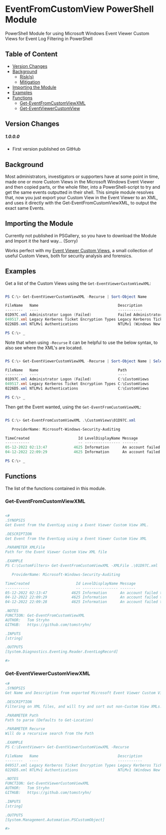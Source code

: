 # EventFromCustomView PowerShell Module

PowerShell Module for using Microsoft Windows Event Viewer Custom Views for Event Log Filtering in PowerShell

## Table of Content

  - [Version Changes](#version-changes)
  - [Background](#background)
      - [Risk(s)](#risks)
      - [Mitigation](#mitigation)
  - [Importing the Module](#importing-the-module)
  - [Examples](#examples)
  - [Functions](#functions)
      - [Get-EventFromCustomViewXML](#get-eventfromcustomviewxml)
      - [Get-EventViewerCustomView](#get-eventviewercustomviewxml)

## Version Changes

##### 1.0.0.0
- First version published on GitHub

## Background

Most administrators, investigators or supporters have at some point in time, made one or more Custom Views in the Microsoft Windows Event Viewer and then copied parts, or the whole filter, into a PowerShell-script to try and get the same events outputted in their shell. This simple module resolves that, now you just export your Custom View in the Event Viewer to an XML, and uses it directly with the Get-EventFromCustomViewXML, to output the exact same Events.

## Importing the Module

Currently not published in PSGallery, so you have to download the Module and Import it the hard way... (Sorry)

Works perfect with my [Event Viewer Custom Views](https://github.com/tomstryhn/EventViewerCustomViews), a small collection of useful Custom Views, both for security analysis and forensics.

## Examples

Get a list of the Custom Views using the  `Get-EventViewerCustomViewXML`:

```PowerShell

PS C:\> Get-EventViewerCustomViewXML -Recurse | Sort-Object Name

FileName   Name                                    Description
--------   ----                                    -----------
01D97C.xml Administrator Logon (Failed)            Failed Administrator Account Logons
049517.xml Legacy Kerberos Ticket Encryption Types Legacy Kerberos Ticket Encryption Types: DES-CBC-CRC, DES-CBC-MD5...
0226D5.xml NTLMv1 Authentications                  NTLMv1 (Windows New Technology LAN Manager) Authentications

PS C:\> _

```

Note that when using `-Recurse` it can be helpful to use the below syntax, to also see where the XML's are located.

```PowerShell

PS C:\> Get-EventViewerCustomViewXML -Recurse | Sort-Object Name | Select-Object FileName,Name,Path

FileName   Name                                    Path
--------   ----                                    ----
01D97C.xml Administrator Logon (Failed)            C:\CustomViews
049517.xml Legacy Kerberos Ticket Encryption Types C:\CustomViews
0226D5.xml NTLMv1 Authentications                  C:\CustomViews

PS C:\> _

```

Then get the Event wanted, using the `Get-EventFromCustomViewXML`:

```PowerShell

PS C:\> Get-EventFromCustomViewXML .\CustomViews\01D97C.xml

   ProviderName: Microsoft-Windows-Security-Auditing

TimeCreated                      Id LevelDisplayName Message
-----------                      -- ---------------- -------
05-12-2022 02:13:47            4625 Information      An account failed to log on....
04-12-2022 22:09:29            4625 Information      An account failed to log on....

PS C:\> _

```

## Functions

The list of the functions contained in this module.

### Get-EventFromCustomViewXML

```PowerShell

<#
.SYNOPSIS
Get Event from the EventLog using a Event Viewer Custom View XML.

.DESCRIPTION
Get Event from the EventLog using a Event Viewer Custom View XML

.PARAMETER XMLFile
Path for the Event Viewer Custom View XML file

.EXAMPLE
PS C:\CustomFilters> Get-EventFromCustomViewXML -XMLFile .\01D97C.xml

   ProviderName: Microsoft-Windows-Security-Auditing

TimeCreated                     Id LevelDisplayName Message
-----------                     -- ---------------- -------
05-12-2022 02:13:47           4625 Information      An account failed to log on.…
04-12-2022 22:09:29           4625 Information      An account failed to log on.…
04-12-2022 22:09:28           4625 Information      An account failed to log on.…

.NOTES
FUNCTION: Get-EventFromCustomViewXML
AUTHOR:   Tom Stryhn
GITHUB:   https://github.com/tomstryhn/

.INPUTS
[string]

.OUTPUTS
[System.Diagnostics.Eventing.Reader.EventLogRecord]

#>
```

### Get-EventViewerCustomViewXML

```PowerShell
<#
.SYNOPSIS
Get Name and Description from exported Microsoft Event Viewer Custom View XML

.DESCRIPTION
Filtering on XML files, and will try and sort out non-Custom View XMLs.

.PARAMETER Path
Path to parse (Defaults to Get-Location)

.PARAMETER Recurse
Will do a recursive search from the Path

.EXAMPLE
PS C:\EventViewer> Get-EventViewerCustomViewXML -Recurse

FileName   Name                                    Description
--------   ----                                    -----------
049517.xml Legacy Kerberos Ticket Encryption Types Legacy Kerberos Ticket Encryption Types: DES-CBC-CRC, DES-CBC-MD5...
0226D5.xml NTLMv1 Authentications                  NTLMv1 (Windows New Technology LAN Manager) Authentications

.NOTES
FUNCTION: Get-EventViewerCustomViewXML
AUTHOR:   Tom Stryhn
GITHUB:   https://github.com/tomstryhn/

.INPUTS
[string]

.OUTPUTS
[System.Management.Automation.PSCustomObject]

#>
```

